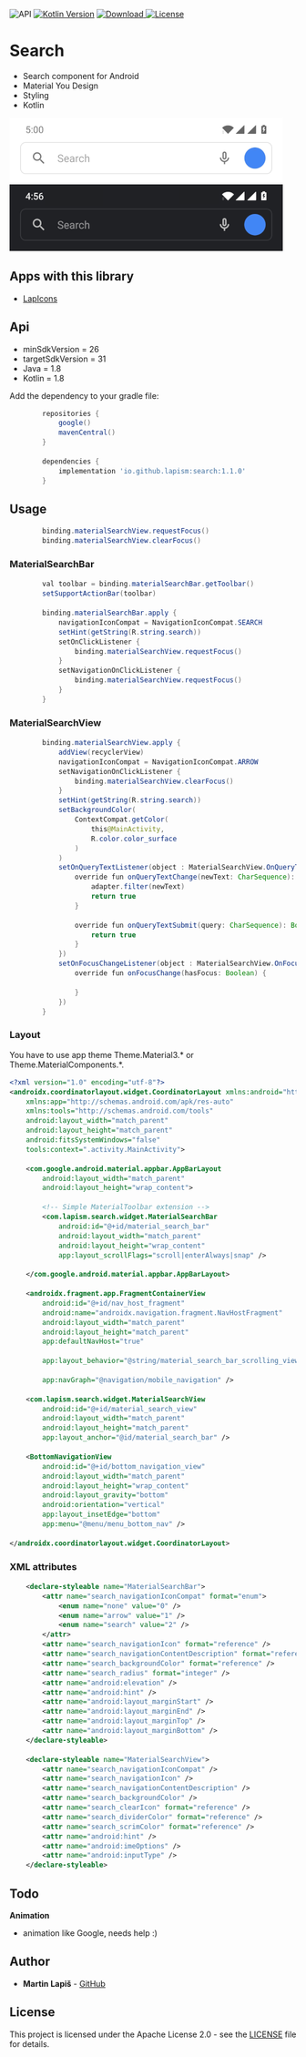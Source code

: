 ![API](https://img.shields.io/badge/API-26%2B-brightgreen.svg?style=flat)
[![Kotlin Version](https://img.shields.io/badge/Kotlin-1.6.0-blue.svg)](https://kotlinlang.org)
[![Download](https://img.shields.io/maven-metadata/v?metadataUrl=https%3A%2F%2Frepo1.maven.org%2Fmaven2%2Fio%2Fgithub%2Flapism%2Fsearch%2Fmaven-metadata.xml) ](https://repo1.maven.org/maven2/io/github/lapism/search/)
[![License](https://img.shields.io/badge/License-Apache%202.0-blue.svg)](https://opensource.org/licenses/Apache-2.0)

# Search
 - Search component for Android
 - Material You Design
 - Styling
 - Kotlin

![Search](https://github.com/lapism/Search/blob/master/images/search.png)

## Apps with this library

* [LapIcons](https://play.google.com/store/apps/details?id=com.lapism.lapicons)

## Api
 - minSdkVersion = 26
 - targetSdkVersion = 31
 - Java = 1.8
 - Kotlin = 1.8

Add the dependency to your gradle file:
```groovy
        repositories {
            google()
            mavenCentral()
        }

        dependencies {
            implementation 'io.github.lapism:search:1.1.0'
        }
```

## Usage
```java
        binding.materialSearchView.requestFocus()
        binding.materialSearchView.clearFocus()
```

### MaterialSearchBar
```java
        val toolbar = binding.materialSearchBar.getToolbar()
        setSupportActionBar(toolbar)

        binding.materialSearchBar.apply {
            navigationIconCompat = NavigationIconCompat.SEARCH
            setHint(getString(R.string.search))
            setOnClickListener {
                binding.materialSearchView.requestFocus()
            }
            setNavigationOnClickListener {
                binding.materialSearchView.requestFocus()
            }
        }
```

### MaterialSearchView
```java
        binding.materialSearchView.apply {
            addView(recyclerView)
            navigationIconCompat = NavigationIconCompat.ARROW
            setNavigationOnClickListener {
                binding.materialSearchView.clearFocus()
            }
            setHint(getString(R.string.search))
            setBackgroundColor(
                ContextCompat.getColor(
                    this@MainActivity,
                    R.color.color_surface
                )
            )
            setOnQueryTextListener(object : MaterialSearchView.OnQueryTextListener {
                override fun onQueryTextChange(newText: CharSequence): Boolean {
                    adapter.filter(newText)
                    return true
                }

                override fun onQueryTextSubmit(query: CharSequence): Boolean {
                    return true
                }
            })
            setOnFocusChangeListener(object : MaterialSearchView.OnFocusChangeListener {
                override fun onFocusChange(hasFocus: Boolean) {

                }
            })
        }
```

### Layout
You have to use app theme Theme.Material3.* or Theme.MaterialComponents.*.

```xml
<?xml version="1.0" encoding="utf-8"?>
<androidx.coordinatorlayout.widget.CoordinatorLayout xmlns:android="http://schemas.android.com/apk/res/android"
    xmlns:app="http://schemas.android.com/apk/res-auto"
    xmlns:tools="http://schemas.android.com/tools"
    android:layout_width="match_parent"
    android:layout_height="match_parent"
    android:fitsSystemWindows="false"
    tools:context=".activity.MainActivity">

    <com.google.android.material.appbar.AppBarLayout
        android:layout_width="match_parent"
        android:layout_height="wrap_content">

        <!-- Simple MaterialToolbar extension -->
        <com.lapism.search.widget.MaterialSearchBar
            android:id="@+id/material_search_bar"
            android:layout_width="match_parent"
            android:layout_height="wrap_content"
            app:layout_scrollFlags="scroll|enterAlways|snap" />

    </com.google.android.material.appbar.AppBarLayout>

    <androidx.fragment.app.FragmentContainerView
        android:id="@+id/nav_host_fragment"
        android:name="androidx.navigation.fragment.NavHostFragment"
        android:layout_width="match_parent"
        android:layout_height="match_parent"
        app:defaultNavHost="true"

        app:layout_behavior="@string/material_search_bar_scrolling_view_behavior"

        app:navGraph="@navigation/mobile_navigation" />

    <com.lapism.search.widget.MaterialSearchView
        android:id="@+id/material_search_view"
        android:layout_width="match_parent"
        android:layout_height="match_parent"
        app:layout_anchor="@id/material_search_bar" />

    <BottomNavigationView
        android:id="@+id/bottom_navigation_view"
        android:layout_width="match_parent"
        android:layout_height="wrap_content"
        android:layout_gravity="bottom"
        android:orientation="vertical"
        app:layout_insetEdge="bottom"
        app:menu="@menu/menu_bottom_nav" />

</androidx.coordinatorlayout.widget.CoordinatorLayout>
```

### XML attributes
```xml
    <declare-styleable name="MaterialSearchBar">
        <attr name="search_navigationIconCompat" format="enum">
            <enum name="none" value="0" />
            <enum name="arrow" value="1" />
            <enum name="search" value="2" />
        </attr>
        <attr name="search_navigationIcon" format="reference" />
        <attr name="search_navigationContentDescription" format="reference" />
        <attr name="search_backgroundColor" format="reference" />
        <attr name="search_radius" format="integer" />
        <attr name="android:elevation" />
        <attr name="android:hint" />
        <attr name="android:layout_marginStart" />
        <attr name="android:layout_marginEnd" />
        <attr name="android:layout_marginTop" />
        <attr name="android:layout_marginBottom" />
    </declare-styleable>

    <declare-styleable name="MaterialSearchView">
        <attr name="search_navigationIconCompat" />
        <attr name="search_navigationIcon" />
        <attr name="search_navigationContentDescription" />
        <attr name="search_backgroundColor" />
        <attr name="search_clearIcon" format="reference" />
        <attr name="search_dividerColor" format="reference" />
        <attr name="search_scrimColor" format="reference" />
        <attr name="android:hint" />
        <attr name="android:imeOptions" />
        <attr name="android:inputType" />
    </declare-styleable>
```

## Todo
**Animation**
- animation like Google, needs help :)

## Author

* **Martin Lapiš** - [GitHub](https://github.com/lapism)

## License

This project is licensed under the Apache License 2.0 - see the [LICENSE](https://github.com/lapism/Search/blob/searchview/LICENSE) file for details.
